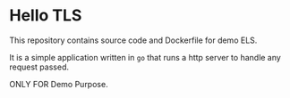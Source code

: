 # Hello TLS

This repository contains source code and Dockerfile for demo ELS.

It is a simple application written in `go` that runs a http server to handle any request passed.

ONLY FOR Demo Purpose.
